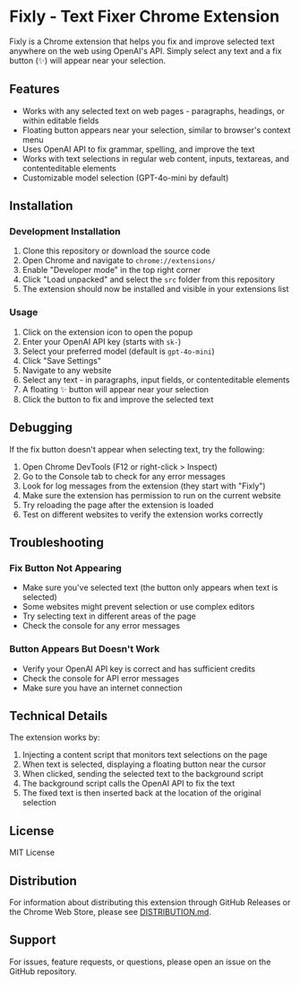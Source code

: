 # Fixly - Text Fixer Chrome Extension

Fixly is a Chrome extension that helps you fix and improve selected text anywhere on the web using OpenAI's API. Simply select any text and a fix button (✨) will appear near your selection.

## Features

- Works with any selected text on web pages - paragraphs, headings, or within editable fields
- Floating button appears near your selection, similar to browser's context menu
- Uses OpenAI API to fix grammar, spelling, and improve the text
- Works with text selections in regular web content, inputs, textareas, and contenteditable elements
- Customizable model selection (GPT-4o-mini by default)

## Installation

### Development Installation

1. Clone this repository or download the source code
2. Open Chrome and navigate to `chrome://extensions/`
3. Enable "Developer mode" in the top right corner
4. Click "Load unpacked" and select the `src` folder from this repository
5. The extension should now be installed and visible in your extensions list

### Usage

1. Click on the extension icon to open the popup
2. Enter your OpenAI API key (starts with `sk-`)
3. Select your preferred model (default is `gpt-4o-mini`)
4. Click "Save Settings"
5. Navigate to any website
6. Select any text - in paragraphs, input fields, or contenteditable elements
7. A floating ✨ button will appear near your selection
8. Click the button to fix and improve the selected text

## Debugging

If the fix button doesn't appear when selecting text, try the following:

1. Open Chrome DevTools (F12 or right-click > Inspect)
2. Go to the Console tab to check for any error messages
3. Look for log messages from the extension (they start with "Fixly")
4. Make sure the extension has permission to run on the current website
5. Try reloading the page after the extension is loaded
6. Test on different websites to verify the extension works correctly

## Troubleshooting

### Fix Button Not Appearing

- Make sure you've selected text (the button only appears when text is selected)
- Some websites might prevent selection or use complex editors
- Try selecting text in different areas of the page
- Check the console for any error messages

### Button Appears But Doesn't Work

- Verify your OpenAI API key is correct and has sufficient credits
- Check the console for API error messages
- Make sure you have an internet connection

## Technical Details

The extension works by:

1. Injecting a content script that monitors text selections on the page
2. When text is selected, displaying a floating button near the cursor
3. When clicked, sending the selected text to the background script
4. The background script calls the OpenAI API to fix the text
5. The fixed text is then inserted back at the location of the original selection

## License

MIT License

## Distribution

For information about distributing this extension through GitHub Releases or the Chrome Web Store, please see [DISTRIBUTION.md](DISTRIBUTION.md).

## Support

For issues, feature requests, or questions, please open an issue on the GitHub repository.